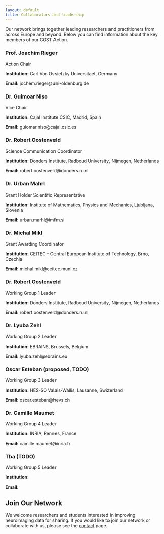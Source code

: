 ```yaml
---
layout: default
title: Collaborators and leadership
---
```


Our network brings together leading researchers and practitioners from across Europe and beyond. Below you can find information about the key members of our COST Action.

<div class="collaborator-grid">
  <div class="collaborator-card">
    <h3>Prof. Joachim Rieger</h3>
    <span class="role">Action Chair</span>
    <p><strong>Institution:</strong> Carl Von Ossietzky Universitaet, Germany</p>
    <p><strong>Email:</strong> jochem.rieger@uni-oldenburg.de</p>
  </div>

  <div class="collaborator-card">
    <h3>Dr. Guimoar Niso</h3>
    <span class="role">Vice Chair</span>
    <p><strong>Institution:</strong> Cajal Institute CSIC, Madrid, Spain</p>
    <p><strong>Email:</strong> guiomar.niso@cajal.csic.es</p>
  </div>

  <div class="collaborator-card">
    <h3>Dr. Robert Oostenveld</h3>
    <span class="role">Science Communication Coordinator</span>
    <p><strong>Institution:</strong> Donders Institute, Radboud University, Nijmegen, Netherlands</p>
    <p><strong>Email:</strong> robert.oostenveld@donders.ru.nl</p>
  </div>

  <div class="collaborator-card">
    <h3>Dr. Urban Mahrl</h3>
    <span class="role">Grant Holder Scientific Representative</span>
    <p><strong>Institution:</strong> Institute of Mathematics, Physics and Mechanics, Ljubljana, Slovenia</p>
    <p><strong>Email:</strong> urban.marhl@imfm.si</p>
  </div>

  <div class="collaborator-card">
    <h3>Dr. Michal Mikl</h3>
    <span class="role">Grant Awarding Coordinator</span>
    <p><strong>Institution:</strong> CEITEC – Central European Institute of Technology, Brno, Czechia</p>
    <p><strong>Email:</strong> michal.mikl@ceitec.muni.cz</p>
  </div>

  <div class="collaborator-card">
    <h3>Dr. Robert Oostenveld</h3>
    <span class="role">Working Group 1 Leader</span>
    <p><strong>Institution:</strong> Donders Institute, Radboud University, Nijmegen, Netherlands</p>
    <p><strong>Email:</strong> robert.oostenveld@donders.ru.nl</p>
  </div>

  <div class="collaborator-card">
    <h3>Dr. Lyuba Zehl</h3>
    <span class="role">Working Group 2 Leader</span>
    <p><strong>Institution:</strong> EBRAINS, Brussels, Belgium</p>
    <p><strong>Email:</strong> lyuba.zehl@ebrains.eu</p>
  </div>

  <div class="collaborator-card">
    <h3>Oscar Esteban (proposed, TODO)</h3>
    <span class="role">Working Group 3 Leader</span>
    <p><strong>Institution:</strong> HES-SO Valais-Wallis, Lausanne, Swizerland</p>
    <p><strong>Email:</strong> oscar.esteban@hevs.ch</p>
  </div>

  <div class="collaborator-card">
    <h3>Dr. Camille Maumet</h3>
    <span class="role">Working Group 4 Leader</span>
    <p><strong>Institution:</strong> INRIA, Rennes, France</p>
    <p><strong>Email:</strong> camille.maumet@inria.fr</p>
  </div>

  <div class="collaborator-card">
    <h3>Tba (TODO)</h3>
    <span class="role">Working Group 5 Leader</span>
    <p><strong>Institution:</strong> </p>
    <p><strong>Email:</strong> </p>
  </div>

</div>

## Join Our Network

We welcome researchers and students interested in improving neuroimaging data for sharing. If you would like to join our network or collaborate with us, please see the [contact](/contact) page.

